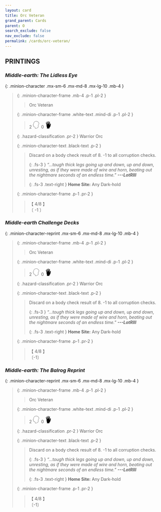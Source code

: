 ```yaml
---
layout: card
title: Orc Veteran
grand_parent: Cards
parent: O
search_exclude: false
nav_exclude: false
permalink: /cards/orc-veteran/
---
```


## PRINTINGS


### _Middle-earth: The Lidless Eye_

{: .minion-character .mx-sm-6 .mx-md-8 .mx-lg-10 .mb-4 }
> {: .minion-character-frame .mb-4 .p-1 .pl-2 }
> > <div class="hazard-mp"></div>
> > <div class="card-name">Orc Veteran</div>
>
> {: .minion-character-frame .white-text .mind-di .p-1 .pl-2 }
> > 2 ![](/assets/images/mind.svg)&ensp;0 ![](/assets/images/di.svg)
>
> {: .hazard-classification .pr-2 }
> Warrior Orc
>
> {: .minion-character-text .black-text .p-2 }
> > Discard on a body check result of 8. -1 to all corruption checks. 
> > 
> > {: .fs-3 } 
> > _“...tough thick legs going up and down, up and down, unresting, as if they were made of wire and horn, beating out the nightmare seconds of an endless time."_ ***---&#65279;LotRIII***  
> > 
> > {: .fs-3 .text-right } 
> > **Home Site:** Any Dark-hold 
>
> {: .minion-character-frame .p-1 .pr-2 }
> > <div class="card-shield">【 4/8 】</div>
> > <div class="card-corruption-white">〔 -1 〕</div>

### _Middle-earth Challenge Decks_

{: .minion-character-reprint .mx-sm-6 .mx-md-8 .mx-lg-10 .mb-4 }
> {: .minion-character-frame .mb-4 .p-1 .pl-2 }
> > <div class="hazard-mp"></div>
> > <div class="card-name">Orc Veteran</div>
>
> {: .minion-character-frame .white-text .mind-di .p-1 .pl-2 }
> > 2 ![](/assets/images/mind.svg)&ensp;0 ![](/assets/images/di.svg)
>
> {: .hazard-classification .pr-2 }
> Warrior Orc
>
> {: .minion-character-text .black-text .p-2 }
> > Discard on a body check result of 8. -1 to all corruption checks. 
> > 
> > {: .fs-3 } 
> > _“...tough thick legs going up and down, up and down, unresting, as if they were made of wire and horn, beating out the nightmare seconds of an endless time."_ ***---&#65279;LotRIII***  
> > 
> > {: .fs-3 .text-right } 
> > **Home Site:** Any Dark-hold 
>
> {: .minion-character-frame .p-1 .pr-2 }
> > <div class="card-shield">【 4/8 】</div>
> > <div class="card-corruption-white">〔-1〕</div>

### _Middle-earth: The Balrog Reprint_

{: .minion-character-reprint .mx-sm-6 .mx-md-8 .mx-lg-10 .mb-4 }
> {: .minion-character-frame .mb-4 .p-1 .pl-2 }
> > <div class="hazard-mp"></div>
> > <div class="card-name">Orc Veteran</div>
>
> {: .minion-character-frame .white-text .mind-di .p-1 .pl-2 }
> > 2 ![](/assets/images/mind.svg)&ensp;0 ![](/assets/images/di.svg)
>
> {: .hazard-classification .pr-2 }
> Warrior Orc
>
> {: .minion-character-text .black-text .p-2 }
> > Discard on a body check result of 8. -1 to all corruption checks. 
> > 
> > {: .fs-3 } 
> > _“...tough thick legs going up and down, up and down, unresting, as if they were made of wire and horn, beating out the nightmare seconds of an endless time."_ ***---&#65279;LotRIII***  
> > 
> > {: .fs-3 .text-right } 
> > **Home Site:** Any Dark-hold 
>
> {: .minion-character-frame .p-1 .pr-2 }
> > <div class="card-shield">【 4/8 】</div>
> > <div class="card-corruption-white">〔-1〕</div>
